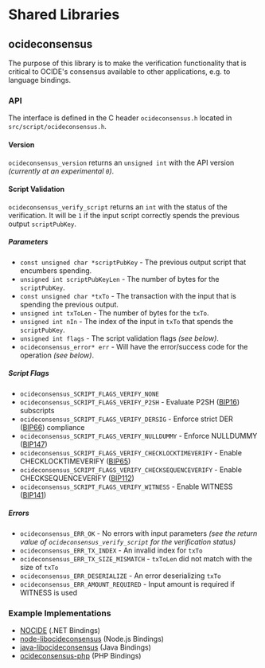 Shared Libraries
================

## ocideconsensus

The purpose of this library is to make the verification functionality that is critical to OCIDE's consensus available to other applications, e.g. to language bindings.

### API

The interface is defined in the C header `ocideconsensus.h` located in  `src/script/ocideconsensus.h`.

#### Version

`ocideconsensus_version` returns an `unsigned int` with the API version *(currently at an experimental `0`)*.

#### Script Validation

`ocideconsensus_verify_script` returns an `int` with the status of the verification. It will be `1` if the input script correctly spends the previous output `scriptPubKey`.

##### Parameters
- `const unsigned char *scriptPubKey` - The previous output script that encumbers spending.
- `unsigned int scriptPubKeyLen` - The number of bytes for the `scriptPubKey`.
- `const unsigned char *txTo` - The transaction with the input that is spending the previous output.
- `unsigned int txToLen` - The number of bytes for the `txTo`.
- `unsigned int nIn` - The index of the input in `txTo` that spends the `scriptPubKey`.
- `unsigned int flags` - The script validation flags *(see below)*.
- `ocideconsensus_error* err` - Will have the error/success code for the operation *(see below)*.

##### Script Flags
- `ocideconsensus_SCRIPT_FLAGS_VERIFY_NONE`
- `ocideconsensus_SCRIPT_FLAGS_VERIFY_P2SH` - Evaluate P2SH ([BIP16](https://github.com/ocide/bips/blob/master/bip-0016.mediawiki)) subscripts
- `ocideconsensus_SCRIPT_FLAGS_VERIFY_DERSIG` - Enforce strict DER ([BIP66](https://github.com/ocide/bips/blob/master/bip-0066.mediawiki)) compliance
- `ocideconsensus_SCRIPT_FLAGS_VERIFY_NULLDUMMY` - Enforce NULLDUMMY ([BIP147](https://github.com/ocide/bips/blob/master/bip-0147.mediawiki))
- `ocideconsensus_SCRIPT_FLAGS_VERIFY_CHECKLOCKTIMEVERIFY` - Enable CHECKLOCKTIMEVERIFY ([BIP65](https://github.com/ocide/bips/blob/master/bip-0065.mediawiki))
- `ocideconsensus_SCRIPT_FLAGS_VERIFY_CHECKSEQUENCEVERIFY` - Enable CHECKSEQUENCEVERIFY ([BIP112](https://github.com/ocide/bips/blob/master/bip-0112.mediawiki))
- `ocideconsensus_SCRIPT_FLAGS_VERIFY_WITNESS` - Enable WITNESS ([BIP141](https://github.com/ocide/bips/blob/master/bip-0141.mediawiki))

##### Errors
- `ocideconsensus_ERR_OK` - No errors with input parameters *(see the return value of `ocideconsensus_verify_script` for the verification status)*
- `ocideconsensus_ERR_TX_INDEX` - An invalid index for `txTo`
- `ocideconsensus_ERR_TX_SIZE_MISMATCH` - `txToLen` did not match with the size of `txTo`
- `ocideconsensus_ERR_DESERIALIZE` - An error deserializing `txTo`
- `ocideconsensus_ERR_AMOUNT_REQUIRED` - Input amount is required if WITNESS is used

### Example Implementations
- [NOCIDE](https://github.com/NicolasDorier/NOCIDE/blob/master/NOCIDE/Script.cs#L814) (.NET Bindings)
- [node-libocideconsensus](https://github.com/bitpay/node-libocideconsensus) (Node.js Bindings)
- [java-libocideconsensus](https://github.com/dexX7/java-libocideconsensus) (Java Bindings)
- [ocideconsensus-php](https://github.com/Bit-Wasp/ocideconsensus-php) (PHP Bindings)
